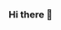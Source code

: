 ### Hi there 👋

<!--
**MoonyJunny/MoonyJunny** is a ✨ _special_ ✨ repository because its `README.md` (this file) appears on your GitHub profile.

Here are some ideas to get you started:

- 🔭 I’m currently working on Marketing
- 🌱 I’m currently learning building personal website
- 👯 I’m looking to collaborate on ...
- 🤔 I’m looking for help with ...
- 💬 Ask me about ...
- 📫 How to reach me: iwangjue@163.com
- 😄 Pronouns: ...
- ⚡ Fun fact: ...
-->
